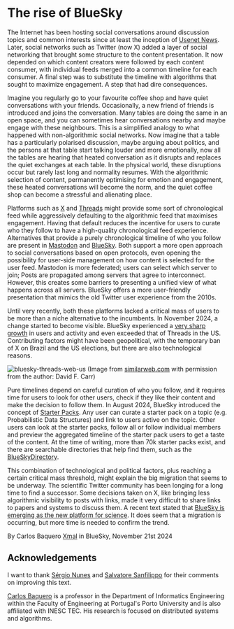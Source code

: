 # The rise of BlueSky

The Internet has been hosting social conversations around discussion topics and common interests since at least the inception of [Usenet News](https://en.wikipedia.org/wiki/Usenet). Later, social networks such as Twitter (now X) added a layer of social networking that brought some structure to the content presentation. It now depended on which content creators were followed by each content consumer, with individual feeds merged into a common timeline for each consumer. A final step was to substitute the timeline with algorithms that sought to maximize engagement. A step that had dire consequences.


Imagine you regularly go to your favourite coffee shop and have quiet conversations with your friends. Occasionally, a new friend of friends is introduced and joins the conversation. Many tables are doing the same in an open space, and you can sometimes hear conversations nearby and maybe engage with these neighbours. This is a simplified analogy to what happened with non-algorithmic social networks. Now imagine that a table has a particularly polarised discussion, maybe arguing about politics, and the persons at that table start talking louder and more emotionally, now all the tables are hearing that heated conversation as it disrupts and replaces the quiet exchanges at each table. In the physical world, these disruptions occur but rarely last long and normality resumes. With the algorithmic selection of content, permanently optimising for emotion and engagement, these heated conversations will become the norm, and the quiet coffee shop can become a stressful and alienating place. 

Platforms such as [X](https://x.com/) and [Threads](https://www.threads.net/) might provide some sort of chronological feed while aggressively defaulting to the algorithmic feed that maximises engagement. Having that default reduces the incentive for users to curate who they follow to have a high-quality chronological feed experience. Alternatives that provide a purely chronological timeline of who you follow are present in [Mastodon](https://en.wikipedia.org/wiki/Mastodon_(social_network)) and [BlueSky](https://bsky.app/). Both support a more open approach to social conversations based on open protocols, even opening the possibility for user-side management on how content is selected for the user feed. Mastodon is more federated; users can select which server to join; Posts are propagated among servers that agree to interconnect. However, this creates some barriers to presenting a unified view of what happens across all servers. BlueSky offers a more user-friendly presentation that mimics the old Twitter user experience from the 2010s. 

Until very recently, both these platforms lacked a critical mass of users to be more than a niche alternative to the incumbents. In November 2024, a change started to become visible. BlueSky experienced a [very sharp growth](https://www.similarweb.com/blog/insights/social-media-news/bluesky-sustained-growth/) in users and activity and even exceeded that of Threads in the US. Contributing factors might have been geopolitical, with the temporary ban of X on Brazil and the US elections, but there are also technological reasons.

![bluesky-threads-web-us](https://github.com/user-attachments/assets/a4ac8ab2-48be-4282-8195-48522a3f3247)
(Image from [similarweb.com](https://www.similarweb.com/blog/insights/social-media-news/bluesky-sustained-growth/) with permission from the author: David F. Carr)


Pure timelines depend on careful curation of who you follow, and it requires time for users to look for other users, check if they like their content and make the decision to follow them. In August 2024, BlueSky introduced the concept of [Starter Packs](https://bsky.social/about/blog/06-26-2024-starter-packs). Any user can curate a starter pack on a topic (e.g. Probabilistic Data Structures) and link to users active on the topic. Other users can look at the starter packs, follow all or follow individual members and preview the aggregated timeline of the starter pack users to get a taste of the content. At the time of writing, more than 70k starter packs exist, and there are searchable directories that help find them, such as the [BlueSkyDirectory](https://blueskydirectory.com/starter-packs/all).

This combination of technological and political factors, plus reaching a certain critical mass threshold, might explain the big migration that seems to be underway. The scientific Twitter community has been longing for a long time to find a successor. Some decisions taken on X, like bringing less algorithmic visibility to posts with links, made it very difficult to share links to papers and systems to discuss them. A recent text stated that [BlueSky is emerging as the new platform for science](https://mikeyoungacademy.dk/bluesky-is-emerging-as-the-new-platform-for-science/). It does seem that a migration is occurring, but more time is needed to confirm the trend.    

By Carlos Baquero [Xmal](https://bsky.app/profile/xmal.bsky.social) in BlueSky, November 21st 2024

## Acknowledgements

I want to thank [Sérgio Nunes](https://bsky.app/profile/snunes.bsky.social) and [Salvatore Sanfilippo](https://bsky.app/profile/antirez.bsky.social) for their comments on improving this text.

[Carlos Baquero](https://cbaquero.github.io/web/) is a professor in the Department of Informatics Engineering within the Faculty of Engineering at Portugal's Porto University and is also affiliated with INESC TEC. His research is focused on distributed systems and algorithms.

